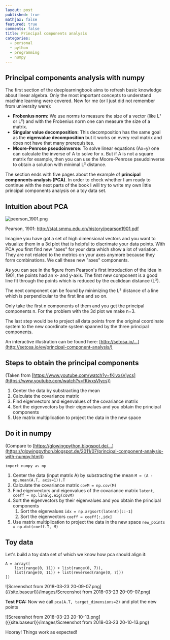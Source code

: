 ```yaml
---
layout: post
published: true
mathjax: false
featured: true
comments: false
title: Principal components analysis
categories:
  - personal
  - python
  - programming
  - numpy
---
```

## Principal components analysis with numpy

The first section of the deeplearningbook aims to refresh basic knowledge about linear algebra.
Only the most important concepts to understand machine learning were covered. New for me (or I just did not remember from university were):

 - **Frobenius norm:** We use norms to measure the size of a vector (like L¹ or L²) and with the Frobenius norm one can measure the size of a matrix.
 - **Singular value decomposition:** This decomposition has the same goal as the **eigenvalue decomposition** but it works on every real matrix and does not have that many prerequisites.
 - **Moore-Penrose pseudoinverse:** To solve linear equations (Ax=y) one can calculate the inverse of A to solve for x. But if A is not a square matrix for example, then you can use the Moore-Penrose pseudoinverse to obtain a solution with minimal L² distance.

The section ends with five pages about the example of **principal components analysis (PCA)**. In order to check whether I am ready to continue with the next parts of the book I will try to write my own little principal components analysis on a toy data set.

## Intuition about PCA
![peerson_1901.png]({{site.baseurl}}/images/peerson_1901.png)

Pearson, 1901: http://stat.smmu.edu.cn/history/pearson1901.pdf

Imagine you have got a set of high dimensional vectors and you want to visualize them in a 3d plot that is helpful to discrimate your data points. With PCA you first find new "axes" for your data which show a lot of variation. They are not related to the metrics on your axes anymore because they form combinations. We call these new "axes" components.

As you can see in the figure from Pearson's first introduction of the idea in 1901, the points had an x- and y-axis. The first new component is a good line fit through the points which is reduced by the euclidean distance (L²).

The next component can be found by minimizing the L² distance of a line which is perpendicular to the first line and so on.

Only take the first n components of them and you get the principal components n. For the problem with the 3d plot we make n=3.

The last step would be to project all data points from the original coordinate system to the new coordinate system spanned by the three principal components.

An interactive illustration can be found here: [http://setosa.io/...](http://setosa.io/ev/principal-component-analysis/)

## Steps to obtain the principal components

(Taken from [https://www.youtube.com/watch?v=fKivxsVlycs](https://www.youtube.com/watch?v=fKivxsVlycs))

1. Center the data by substracting the mean
2. Calculate the covariance matrix
3. Find eigenvectors and eigenvalues of the covariance matrix
4. Sort the eigenvectors by their eigenvalues and you obtain the principal components
5. Use matrix multiplication to project the data in the new space

## Do it in numpy

(Compare to [https://glowingpython.blogspot.de/...](https://glowingpython.blogspot.de/2011/07/principal-component-analysis-with-numpy.html))

`import numpy as np`

1. Center the data (input matrix A) by substracting the mean
   `M = (A - np.mean(A.T, axis=1)).T`
2. Calculate the covariance matrix
   `covM = np.cov(M)`
3. Find eigenvectors and eigenvalues of the covariance matrix
   `latent, coeff = np.linalg.eig(covM)`
4. Sort the eigenvectors by their eigenvalues and you obtain the principal components
   1. Sort the eigenvalues `idx = np.argsort(latent)[::-1]`
   2. Sort the eigenvectors `coeff = coeff[:,idx]`
5. Use matrix multiplication to project the data in the new space 
   `new_points = np.dot(coeff.T, M)`

## Toy data

Let's build a toy data set of which we know how pca should align it:
```
A = array([
    list(range(0, 11)) + list(range(0, 7)),
    list(range(0, 11)) + list(reversed(range(0, 7)))
])
```

![Screenshot from 2018-03-23 20-09-07.png]({{site.baseurl}}/images/Screenshot from 2018-03-23 20-09-07.png)


**Test PCA:** Now we call `pca(A.T, target_dimensions=2)` and plot the new points

![Screenshot from 2018-03-23 20-10-13.png]({{site.baseurl}}/images/Screenshot from 2018-03-23 20-10-13.png)

Hooray! Things work as expected!

